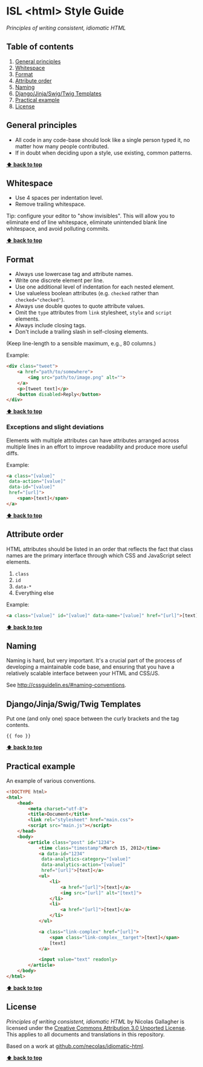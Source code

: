 # ISL \<html\> Style Guide

*Principles of writing consistent, idiomatic HTML*


## Table of contents

1. [General principles](#general-principles)
1. [Whitespace](#whitespace)
1. [Format](#format)
1. [Attribute order](#attribute-order)
1. [Naming](#naming)
1. [Django/Jinja/Swig/Twig Templates](#djangojinjaswigtwig-templates)
1. [Practical example](#practical-example)
1. [License](#license)


## General principles

* All code in any code-base should look like a single person typed it, no
  matter how many people contributed.
* If in doubt when deciding upon a style, use existing, common patterns.

**[⬆ back to top](#table-of-contents)**


## Whitespace

* Use 4 spaces per indentation level.
* Remove trailing whitespace.

Tip: configure your editor to "show invisibles". This will allow you to
eliminate end of line whitespace, eliminate unintended blank line whitespace,
and avoid polluting commits.

**[⬆ back to top](#table-of-contents)**


## Format

* Always use lowercase tag and attribute names.
* Write one discrete element per line.
* Use one additional level of indentation for each nested element.
* Use valueless boolean attributes (e.g. `checked` rather than
  `checked="checked"`).
* Always use double quotes to quote attribute values.
* Omit the `type` attributes from `link` stylesheet, `style` and `script`
  elements.
* Always include closing tags.
* Don't include a trailing slash in self-closing elements.

(Keep line-length to a sensible maximum, e.g., 80 columns.)

Example:

```html
<div class="tweet">
    <a href="path/to/somewhere">
        <img src="path/to/image.png" alt="">
    </a>
    <p>[tweet text]</p>
    <button disabled>Reply</button>
</div>
```

**[⬆ back to top](#table-of-contents)**


### Exceptions and slight deviations

Elements with multiple attributes can have attributes arranged across multiple
lines in an effort to improve readability and produce more useful diffs.

Example:

```html
<a class="[value]"
 data-action="[value]"
 data-id="[value]"
 href="[url]">
    <span>[text]</span>
</a>
```

**[⬆ back to top](#table-of-contents)**


## Attribute order

HTML attributes should be listed in an order that reflects the fact that class
names are the primary interface through which CSS and JavaScript select
elements.

1. `class`
2. `id`
3. `data-*`
4. Everything else

Example:

```html
<a class="[value]" id="[value]" data-name="[value]" href="[url]">[text]</a>
```

**[⬆ back to top](#table-of-contents)**


## Naming

Naming is hard, but very important. It's a crucial part of the process of developing a maintainable code base, and ensuring that you have a relatively scalable interface between your HTML and CSS/JS.

See <http://cssguidelin.es/#naming-conventions>.


## Django/Jinja/Swig/Twig Templates

Put one (and only one) space between the curly brackets and the tag contents.

```
{{ foo }}
```

**[⬆ back to top](#table-of-contents)**


## Practical example

An example of various conventions.

```html
<!DOCTYPE html>
<html>
    <head>
        <meta charset="utf-8">
        <title>Document</title>
        <link rel="stylesheet" href="main.css">
        <script src="main.js"></script>
    </head>
    <body>
        <article class="post" id="1234">
            <time class="timestamp">March 15, 2012</time>
            <a data-id="1234"
             data-analytics-category="[value]"
             data-analytics-action="[value]"
             href="[url]">[text]</a>
            <ul>
                <li>
                    <a href="[url]">[text]</a>
                    <img src="[url]" alt="[text]">
                </li>
                <li>
                    <a href="[url]">[text]</a>
                </li>
            </ul>

            <a class="link-complex" href="[url]">
                <span class="link-complex__target">[text]</span>
                [text]
            </a>

            <input value="text" readonly>
        </article>
    </body>
</html>
```

**[⬆ back to top](#table-of-contents)**


## License

_Principles of writing consistent, idiomatic HTML_ by Nicolas Gallagher is
licensed under the [Creative Commons Attribution 3.0 Unported
License](http://creativecommons.org/licenses/by/3.0/). This applies to all
documents and translations in this repository.

Based on a work at
[github.com/necolas/idiomatic-html](https://github.com/necolas/idiomatic-html).

**[⬆ back to top](#table-of-contents)**

